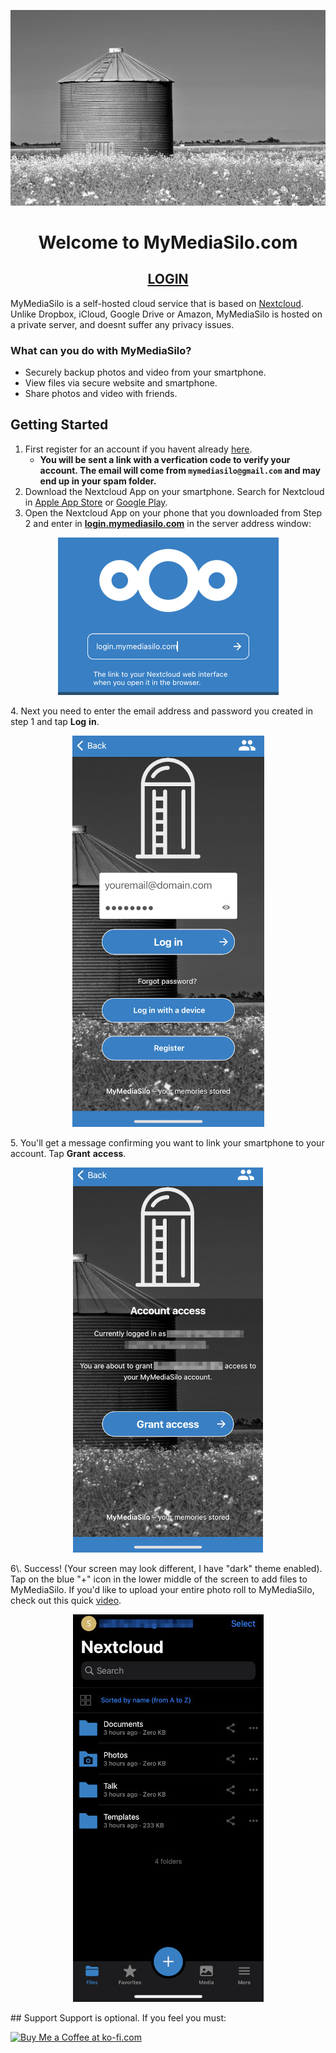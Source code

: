 <p align="center">
  <a href="https://login.mymediasilo.com">
  <img src="silo_small.jpg" />
  </a>
</p>

<h1 align="center">Welcome to MyMediaSilo.com</h1>
<h2 align="center"><a href="https://login.mymediasilo.com">LOGIN</a></h2>


MyMediaSilo is a self-hosted cloud service that is based on <a href="https://www.nextcloud.com" target="_blank" rel="noopener noreferrer">Nextcloud</a>. Unlike Dropbox, iCloud, Google Drive or Amazon, MyMediaSilo is hosted on a private server, and doesnt suffer any privacy issues. 

### What can you do with MyMediaSilo?
- Securely backup photos and video from your smartphone.
- View files via secure website and smartphone.
- Share photos and video with friends.

## Getting Started
1. First register for an account if you havent already <a href="https://login.mymediasilo.com/apps/registration/" target="_blank" rel="noopener noreferrer">here</a>.
      - **You will be sent a link with a verfication code to verify your account.  The email will come from `mymediasilo@gmail.com` and may end up in your spam folder.**
2. Download the Nextcloud App on your smartphone.  Search for Nextcloud in <a href="https://apps.apple.com/us/app/nextcloud/id1125420102" target="_blank" rel="noopener noreferrer">Apple App Store</a> or <a href="https://play.google.com/store/apps/details?id=com.nextcloud.client&hl=en_US&gl=US" target="_blank" rel="noopener noreferrer">Google Play</a>.
3. Open the Nextcloud App on your phone that you downloaded from Step 2 and enter in <ins>**login.mymediasilo.com**</ins> in the server address window:
 
 <p align="center">
 <img src="96510_mod.jpg" />
 </p>
 
4\. Next you need to enter the email address and password you created in step 1 and tap **Log** **in**.
 
 <p align="center">
 <img src="IMG-2713.jpg" />
 </p>
 
5\. You'll get a message confirming you want to link your smartphone to your account.  Tap **Grant** **access**.
 <p align="center">
 <img src="GrantAccess.jpg" />
 </p>
6\. Success! (Your screen may look different, I have "dark" theme enabled).  Tap on the blue "+" icon in the lower middle of the screen to add files to MyMediaSilo.  If you'd like to upload your entire photo roll to MyMediaSilo, check out this quick <a href="https://login.mymediasilo.com/s/5Tc6Y3gpPTbamnx" target="_blank" rel="noopener noreferrer">video</a>.
<p align="center">
<img src="success.jpg" />
</p>
## Support
Support is optional.  If you feel you must:

<a href='https://ko-fi.com/V7V61623G' target='_blank'><img height='36' style='border:0px;height:36px;' src='https://cdn.ko-fi.com/cdn/kofi2.png?v=3' border='0' alt='Buy Me a Coffee at ko-fi.com' /></a>
